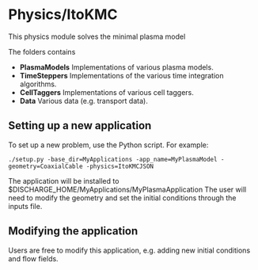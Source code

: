 # Physics/ItoKMC
This physics module solves the minimal plasma model

The folders contains

* **PlasmaModels** Implementations of various plasma models. 
* **TimeSteppers** Implementations of the various time integration algorithms.
* **CellTaggers** Implementations of various cell taggers.
* **Data** Various data (e.g. transport data). 


## Setting up a new application
To set up a new problem, use the Python script. For example:

```shell
./setup.py -base_dir=MyApplications -app_name=MyPlasmaModel -geometry=CoaxialCable -physics=ItoKMCJSON
```

The application will be installed to $DISCHARGE_HOME/MyApplications/MyPlasmaApplication
The user will need to modify the geometry and set the initial conditions through the inputs file. 

## Modifying the application
Users are free to modify this application, e.g. adding new initial conditions and flow fields.
